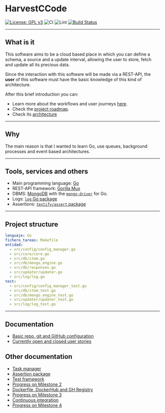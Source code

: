 # HarvestCCode

[![License: GPL v3](https://img.shields.io/badge/License-GPL%20v3-blue.svg)](https://www.gnu.org/licenses/gpl-3.0) ![CI](https://github.com/harvestcore/HarvestCCode/workflows/Tests/badge.svg) ![Lint](https://github.com/harvestcore/HarvestCCode/workflows/Go%20linter/badge.svg) [![Build Status](https://travis-ci.com/harvestcore/HarvestCCode.svg?branch=master)](https://travis-ci.com/harvestcore/HarvestCCode)

---

## What is it

This software aims to be a cloud based place in which you can define a schema, a source and a update interval, allowing the user to store, fetch and update all its precious data.

Since the interaction with this software will be made via a REST-API, the **user** of this software must have the basic knowledge of this kind of architecture.

After this brief introduction you can:

- Learn more about the workflows and user journeys [here](doc/architecture-workflows.md).
- Check the [project roadmap](doc/roadmap.md).
- Check its [architecture](doc/architecture.md)

---

## Why

The main reason is that I wanted to learn Go, use queues, background processes and event based architectures.

---

## Tools, services and others

- Main programming language: [Go](https://golang.org/)
- REST-API framework: [Gorilla Mux](https://github.com/gorilla/mux)
- DBMS: [MongoDB](https://www.mongodb.com/) with the [`mongo-driver`](https://godoc.org/go.mongodb.org/mongo-driver) for Go.
- Logs: [`log` Go package](https://golang.org/pkg/log/)
- Assertions: [`testify/assert` package](https://godoc.org/github.com/stretchr/testify/assert)

---

## Project structure

```yml
lenguaje: Go
fichero_tareas: Makefile
entidad:
  - src/config/config_manager.go
  - src/core/core.go
  - src/db/item.go
  - src/db/mongo_engine.go
  - src/db/responses.go
  - src/updater/updater.go
  - src/log/log.go
test:
  - src/config/config_manager_test.go
  - src/db/item_test.go
  - src/db/mongo_engine_test.go
  - src/updater/updater_test.go
  - src/log/log_test.go

```

---

## Documentation

- [Basic repo, git and GitHub configuration](doc/milestones/basic-git-github-config.md)
- [Currently open and closed user stories](https://github.com/harvestcore/HarvestCCode/issues?q=is%3Aopen+is%3Aclosed+is%3Aissue+label%3Auser-stories+)

## Other documentation

- [Task manager](doc/task_manager.md)
- [Assertion package](doc/assertion_library.md)
- [Test framework](doc/test_framework.md)
- [Progress on Milestone 2](doc/milestones/tests-hu.md)
- [Dockerfile, DockerHub and GH Registry](doc/dockerf.tests.md)
- [Progress on Milestone 3](doc/milestones/m3.md)
- [Continuous integration](doc/ci.md)
- [Progress on Milestone 4](doc/milestones/m4.md)
